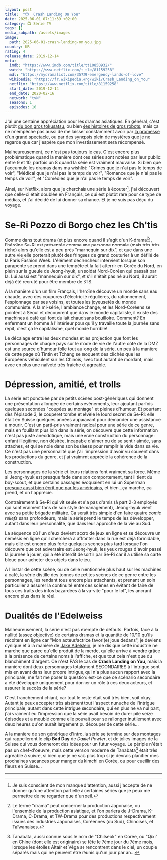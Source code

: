```yaml
---
layout: post
title:  "📺  Crash Landing On You"
date: 2025-06-01 07:11:39 +02:00
category: 📺 Série TV
tags: []
media_subpath: /assets/images
image:
  path: 2025-06-01-crash-landing-on-you.jpg
country: KR
rating: 4
release_date: 2019-12-14
meta:
  imdb: "https://www.imdb.com/title/tt10850932/"
  watch: "https://www.netflix.com/title/81159258"
  mdl: "https://mydramalist.com/35729-emergency-lands-of-love"
  wikipedia: "https://fr.wikipedia.org/wiki/Crash_Landing_on_You"
  netflix: "https://www.netflix.com/title/81159258"
  start_date: 2019-12-14
  end_date: 2020-02-16
  network: "tvN"
  seasons: 1
  episodes: 16
---
```


J'ai une certaine appréciation pour les dramas asiatiques. En général, c'est plutôt [du bon gros tokusatsu](/posts/kamen-rider-kuuga/), ou bien [des histoires de gros robots](/posts/the-next-generation-patlabor/), mais ça ne m'empêche pas aussi de me laisser constamment avoir par [la promesse d'un grand spectacle](/posts/tokyo-mer-the-movie/), ou par des synopsis plein de mystères que je ne regarde que car j'espère que mon investissement sera récompensé.

Malheureusement, ce n'est pas toujours le cas. C'est encore plus problématique quand la manière dont ces séries sont notées par leur public: entre 9 et 10, parfois un 8 quand la série est vraiment mauvaise. Si bien que j'accumule les dramas dans ma wishlist: "Crimes que je n'ai pas le temps de voir", "Médical que je n'ai pas le temps de voir", "Romance que je n'ai pas le temps de voir", et "Comédies que je n'ai pas le temps de voir".

Ainsi, sur Netflix, alors que je cherchais une série à écouter[^1], j'ai découvert que celle-ci était doublée en Français, ce qui est plutôt rare pour ce type de médias, et j'ai décidé de lui donner sa chance. Et je ne suis pas déçu du voyage.

# Se-Ri Pozzo di Borgo chez les Ch'tis

Comme dans tout drama (et plus encore quand il s'agit d'un K-drama[^2]), l'héroïne Se-Ri est présentée comme une personne normale (mais très très riche) alors qu'elle est à peu près "mannequin sur dix", et que dans une autre vie elle porterait plutôt des fringues de grand couturier à un défilé de la Paris Fashion Week. L'élément déclencheur intervient lorsque son parapente se prend dans une tempête et la fait atterrir en Corée du Nord, en plein sur la gueule de Jeong-hyuk, un soldat Nord-Coréen qui passait par là. Lui aussi est "mannequin sur dix", et s'il n'était pas né au Nord, il aurait déjà été recruté pour être membre de BTS.

A la manière d'un un film Français, l'héroïne découvre un monde sans eau chaude, avec des coupures d'électricité régulières, du rationnement, l'espionnage par ses voisins, et toutes les joyeusetés du monde communiste. A la mi-série, l'ambiance change, et les Nord-Coréens se pointent à Séoul et découvrent que dans le monde capitaliste, il existe des machines à café qui font du lait chaud sans bouilloire. Comment? En enfermant un homme à l'intérieur pour qu'il y travaille toute la journée sans répit, c'est ça le capitalisme, quel monde horrible!

Le décalage entre les deux mondes et les projection que font les personnages de chaque pays sur le mode de vie de l'autre côté de la DMZ est une source d'humour folle tout au long de la série, un peu à la manière de cette page où Tintin et Tchang se moquent des clichés que les Européens véhiculent sur les Chinois, avec tout autant de mordant, mais avec en plus une naïveté très fraiche et agréable.

# Dépression, amitié, et trolls

La série est ponctuée par de petits scènes post-génériques qui donnent une présentation allongée de certains évènements, leur ajoutant parfois quelques secondes "coupées au montage" et pleines d'humour. Et pourtant dès l'épisode 3, le couperet tombe et révèle le lourd secret de Se-Ri: elle était en Suisse quelques années auparavant pour demander une assistance à mourir. C'est un parti-pris vraiment radical pour une série de ce genre, mais en fouillant plus loin dans la série, on découvre que cette information n'est pas juste anecdotique, mais une vraie construction du personnage: enfant illégitime, non désirée, incapable d'aimer ou de se sentir aimée, sans attaches, et qui se noie dans son business pour remplir le vide dans sa vie. Ce n'est pas une personnalité que j'ai l'impression d'avoir vu souvent dans les productions du genre, et j'ai vraiment apprécié la cohérence de la construction.

Les personnages de la série et leurs relations font vraiment sa force. Même si Jeong-hyuk est presque fade dans son comportement, tant il tient du boy-scout, et que certains passages évoquaient en lui un Superman [presque aussi bien écrit que par les américains](/posts/superman-and-lois/), et bien...ça marche, ça prend, et on l'apprécie.

Contrairement à Se-Ri qui vit seule et n'a pas d'amis (à part 2-3 employés qui sont vraiment fans de son style de management), Jeong-hyuk vient avec sa petite brigade militaire. Ca serait très simple d'en faire quatre *comic reliefs* sans profondeurs, mais la série prend le temps de les développer, autant dans leur personnalité, que dans leur approche de la vie au Sud.

La séquence où l'un d'eux devient accro de jeux en ligne et se découvre un némésis en ligne qu'il cherchera à affronter dans la rue est déjà formidable, mais elle est encore plus forte quelques scènes plus tard lorsque l'on découvre que cet adversaire est Jeong-hyuk, les yeux rouges d'avoir passé la journée à jouer, qui a été interdit de sortir par Se-Ri car il a utilisé sa carte bleue pour acheter des objets dans le jeu.

A l'instar de cette scène, ou de celle mentionnée plus haut sur les machines à café, la série distille des tonnes de petites scènes de ce genre entre les personnages, les rendant tous encore plus attachants, et prenant un soin particulier à assurer la continuité entre ces scènes en évitant de faire de tous ces traits des infos bazardées à la va-vite "pour le lol", les ancrant encore plus dans le réel.

# Dualités de l'Edelweiss

Malheureusement, la série n'est pas exempte de défauts. Parfois, face à la nullité (assez objective) de certains dramas et la quantité de 10/10 qu'ils récoltent en ligne car "Mon acteur/actrice favori(e) joue dedans", je deviens cynique et à la manière de [Jake Adelstein](/tags/jake-adelstein/), je me dis que cette industrie ne marche que parce qu'elle produit de la merde, qu'elle arrive à vendre grâce à la présence de certains noms à l'affiche, et que tout cela n'est que du blanchiment d'argent. Ce n'est PAS le cas de **Crash Landing on You**, mais la manière dont deux personnages totalement SECONDAIRES à l'intrigue sont mis en avant dans leur propre intrigue, qui n'a plus aucun rapport avec la principale, me fait me poser la question: est-ce que ce scénario secondaire a été développé uniquement pour donner un rôle à ces deux acteurs, et assurer le succès de la série?

C'est franchement chiant, car tout le reste était soit très bien, soit okay. Autant je peux accepter très aisément tout l'aspect nunuche de l'intrigue principale, autant dans cette intrigue secondaire, qui en plus ne va nul part, j'ai vraiment eu l'impression que la série avait besoin de durer pile seize épisodes et a meublé comme elle pouvait pour se rallonger inutilement avec deux heures qu'on aurait largement pu découper de cette série...

A la manière de son générique d'intro, la série se termine sur des montages qui rappelleront le clip **Bad Day** de *Daniel Powter*, et de jolies images de la Suisse qui vous donneront des idées pour un futur voyage. Le périple n'était pas un chef-d'oeuvre, mais cette version moderne de Tanabata[^3] était très agréable à suivre, si bien que je ne sais plus trop si je devrais planifier mes prochaines vacances pour manger du kimchi en Corée, ou pour cueillir des fleurs en Suisse...

* * *
[^1]: Je suis conscient de mon manque d'attention, aussi j'accepte de ne donner qu'une attention partielle à certaines séries que je peux me permettre de ne regarder que d'un oeil.
[^2]: Le terme "drama" peut concerner la production Japonaise, ou l'ensemble de la production asiatique, et l'on parlera de J-Drama, K-Drama, C-Drama, et TW-Drama pour des productions respectivement issues des industries Japonaises, Coréennes (du Sud), Chinoises, et Taïwanaises.
[^3]: Tanabata, aussi connue sous le nom de "Chilseok" en Corée, ou "Qixi" en Chine (dont elle est originaire) se fête le 7ème jour du 7ème mois, lorsque les étoiles Altaïr et Véga se rencontrent dans le ciel, un couple séparés mais qui ne peuvent être réunis qu'un jour par an...
